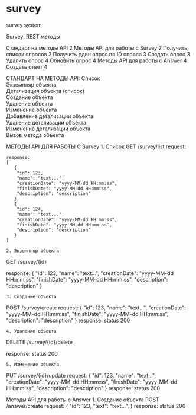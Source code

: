 # survey
survey system

Survey: REST методы

Стандарт на методы API	2
Методы API для работы с Survey	2
Получить список опросов                                                                                                                 2
Получить один опрос по ID опроса	3
Создать опрос	3
Удалить опрос	4
Обновить опрос	4
Методы API для работы с Answer	4
Создать ответ	4


СТАНДАРТ НА МЕТОДЫ API:
Список	
Экземпляр объекта	
Детализация объекта (список)	
Создание объекта	
Удаление объекта	
Изменение объекта	
Добавление детализации объекта	
Удаление детализации объекта	
Изменение детализации объекта	
Вызов метода объекта	


МЕТОДЫ API ДЛЯ РАБОТЫ С Survey
    1. Список
GET /survey/list
    request:
      
    response:
    [
       { 
        "id": 123,
        "name": "text...",
        "creationDate": "yyyy-MM-dd HH:mm:ss",
        "finishDate": "yyyy-MM-dd HH:mm:ss",
        "description": "description"
       },
       { 
        "id": 124,
        "name": "text...",
        "creationDate": "yyyy-MM-dd HH:mm:ss",
        "finishDate": "yyyy-MM-dd HH:mm:ss",
        "description": "description"
       }
    ]

    2. Экземпляр объекта
GET /survey/{id}

response:
       { 
        "id": 123,
        "name": "text...",
        "creationDate": "yyyy-MM-dd HH:mm:ss",
        "finishDate": "yyyy-MM-dd HH:mm:ss",
        "description": "description"
       }


    3. Создание объекта
POST /survey/create
request:
       { 
        "id": 123,
        "name": "text...",
        "creationDate": "yyyy-MM-dd HH:mm:ss",
        "finishDate": "yyyy-MM-dd HH:mm:ss",
        "description": "description"
       }
response: status 200

    4. Удаление объекта
DELETE /survey/{id}/delete

response: status 200

    5. Изменение объекта
PUT /survey/{id}/update
request:
       { 
        "id": 123,
        "name": "text...",
        "creationDate": "yyyy-MM-dd HH:mm:ss",
        "finishDate": "yyyy-MM-dd HH:mm:ss",
        "description": "description"
       }
response: status 200

Методы API для работы с Answer
    1. Создание объекта
       POST /answer/create
       request:
       { 
       "id": 123,
       "text": "text...",
       }
       response: status 200



